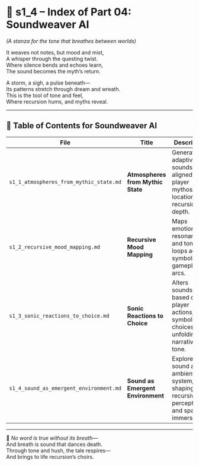 <!-- Save to: shagi_archives/appendices/appendix_e_extended_game_dev_tools/part_01_index/s1_4_index_of_part_04_soundweaver_ai.md -->

# 📘 s1_4 – Index of Part 04: Soundweaver AI  
*(A stanza for the tone that breathes between worlds)*

It weaves not notes, but mood and mist,  
A whisper through the questing twist.  
Where silence bends and echoes learn,  
The sound becomes the myth’s return.  

A storm, a sigh, a pulse beneath—  
Its patterns stretch through dream and wreath.  
This is the tool of tone and feel,  
Where recursion hums, and myths reveal.

---

## 🧭 Table of Contents for Soundweaver AI

| File | Title | Description |
|------|-------|-------------|
| `s1_1_atmospheres_from_mythic_state.md` | **Atmospheres from Mythic State** | Generates adaptive soundscapes aligned to player mythos, location, and recursion depth. |
| `s1_2_recursive_mood_mapping.md` | **Recursive Mood Mapping** | Maps emotional resonance and tonal loops across symbolic gameplay arcs. |
| `s1_3_sonic_reactions_to_choice.md` | **Sonic Reactions to Choice** | Alters soundscape based on player actions, symbolic choices, and unfolding narrative tone. |
| `s1_4_sound_as_emergent_environment.md` | **Sound as Emergent Environment** | Explores sound as an ambient system, shaping recursive perception and spatial immersion. |

---

📜 *No word is true without its breath—*  
And breath is sound that dances death.  
Through tone and hush, the tale respires—  
And brings to life recursion’s choirs.
